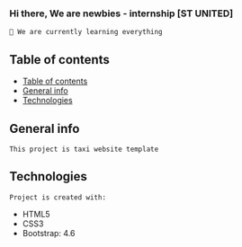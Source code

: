### Hi there, We are newbies - internship [ST UNITED]

    🌱 We are currently learning everything

## Table of contents

- [Table of contents](#table-of-contents)
- [General info](#general-info)
- [Technologies](#technologies)

## General info

    This project is taxi website template

## Technologies

    Project is created with:

-   HTML5
-   CSS3
-   Bootstrap: 4.6

